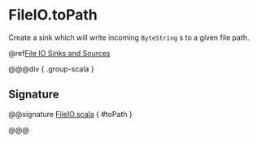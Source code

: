 # FileIO.toPath

Create a sink which will write incoming `ByteString` s to a given file path.

@ref[File IO Sinks and Sources](../index.md#file-io-sinks-and-sources)

@@@div { .group-scala }

## Signature

@@signature [FileIO.scala]($akka$/akka-stream/src/main/scala/akka/stream/scaladsl/FileIO.scala) { #toPath }

@@@

